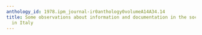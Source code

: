 ```yaml
---
anthology_id: 1978.ipm_journal-ir0anthology0volumeA14A34.14
title: Some observations about information and documentation in the social sciences
  in Italy
---
```

